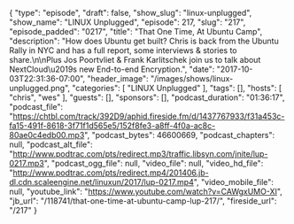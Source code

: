 {
  "type": "episode",
  "draft": false,
  "show_slug": "linux-unplugged",
  "show_name": "LINUX Unplugged",
  "episode": 217,
  "slug": "217",
  "episode_padded": "0217",
  "title": "That One Time, At Ubuntu Camp",
  "description": "How does Ubuntu get built? Chris is back from the Ubuntu Rally in NYC and has a full report, some interviews & stories to share.\n\nPlus Jos Poortvliet & Frank Karlitschek join us to talk about NextCloud\u2019s new End-to-end Encryption.",
  "date": "2017-10-03T22:31:36-07:00",
  "header_image": "/images/shows/linux-unplugged.png",
  "categories": [
    "LINUX Unplugged"
  ],
  "tags": [],
  "hosts": [
    "chris",
    "wes"
  ],
  "guests": [],
  "sponsors": [],
  "podcast_duration": "01:36:17",
  "podcast_file": "https://chtbl.com/track/392D9/aphid.fireside.fm/d/1437767933/f31a453c-fa15-491f-8618-3f71f1d565e5/152f8fe3-a8ff-4f0a-ac8c-80ae0c4edb00.mp3",
  "podcast_bytes": 46600669,
  "podcast_chapters": null,
  "podcast_alt_file": "http://www.podtrac.com/pts/redirect.mp3/traffic.libsyn.com/jnite/lup-0217.mp3",
  "podcast_ogg_file": null,
  "video_file": null,
  "video_hd_file": "http://www.podtrac.com/pts/redirect.mp4/201406.jb-dl.cdn.scaleengine.net/linuxun/2017/lup-0217.mp4",
  "video_mobile_file": null,
  "youtube_link": "https://www.youtube.com/watch?v=CAWgxUMO-XI",
  "jb_url": "/118741/that-one-time-at-ubuntu-camp-lup-217/",
  "fireside_url": "/217"
}

